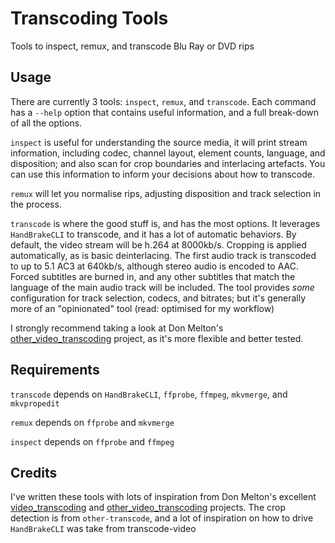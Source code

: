 # Transcoding Tools

Tools to inspect, remux, and transcode Blu Ray or DVD rips

## Usage

There are currently 3 tools: `inspect`, `remux`, and `transcode`. Each command has a `--help` option that contains useful information, and a full break-down of all the options.

`inspect` is useful for understanding the source media, it will print stream information, including codec, channel layout, element counts, language, and disposition; and also scan for crop boundaries and interlacing artefacts. You can use this information to inform your decisions about how to transcode.

`remux` will let you normalise rips, adjusting disposition and track selection in the process.

`transcode` is where the good stuff is, and has the most options. It leverages `HandBrakeCLI` to transcode, and it has a lot of automatic behaviors. By default, the video stream will be h.264 at 8000kb/s. Cropping is applied automatically, as is basic deinterlacing. The first audio track is transcoded to up to 5.1 AC3 at 640kb/s, although stereo audio is encoded to AAC. Forced subtitles are burned in, and any other subtitles that match the language of the main audio track will be included. The tool provides _some_ configuration for track selection, codecs, and bitrates; but it's generally more of an "opinionated" tool (read: optimised for my workflow)

I strongly recommend taking a look at Don Melton's [other_video_transcoding](https://github.com/donmelton/other_video_transcoding) project, as it's more flexible and better tested.

## Requirements

`transcode` depends on `HandBrakeCLI`, `ffprobe`, `ffmpeg`, `mkvmerge`, and `mkvpropedit`

`remux` depends on `ffprobe` and `mkvmerge`

`inspect` depends on `ffprobe` and `ffmpeg`


## Credits

I've written these tools with lots of inspiration from Don Melton's excellent [video_transcoding](https://github.com/donmelton/video_transcoding) and [other_video_transcoding](https://github.com/donmelton/other_video_transcoding) projects. The crop detection is from `other-transcode`, and a lot of inspiration on how to drive `HandBrakeCLI` was take from transcode-video